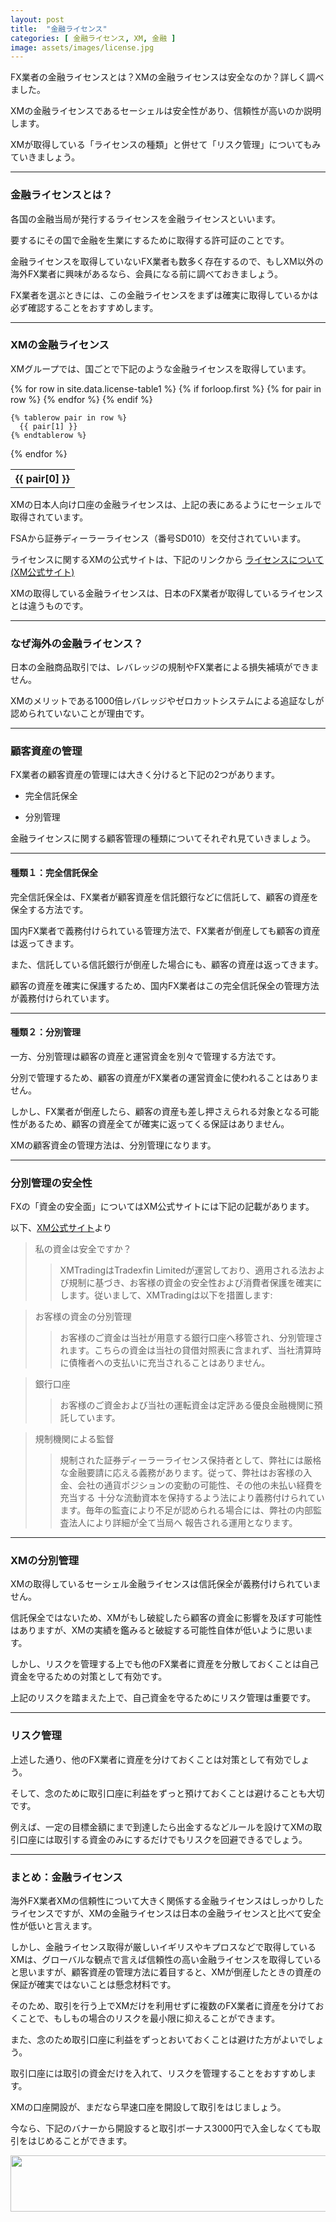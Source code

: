 ```yaml
---
layout: post
title:  "金融ライセンス"
categories: [ 金融ライセンス, XM, 金融 ]
image: assets/images/license.jpg
---
```


FX業者の金融ライセンスとは？XMの金融ライセンスは安全なのか？詳しく調べました。

XMの金融ライセンスであるセーシェルは安全性があり、信頼性が高いのか説明します。

XMが取得している「ライセンスの種類」と併せて「リスク管理」についてもみていきましょう。

<hr>

### 金融ライセンスとは？

各国の金融当局が発行するライセンスを金融ライセンスといいます。

要するにその国で金融を生業にするために取得する許可証のことです。

金融ライセンスを取得していないFX業者も数多く存在するので、もしXM以外の海外FX業者に興味があるなら、会員になる前に調べておきましょう。

FX業者を選ぶときには、この金融ライセンスをまずは確実に取得しているかは必ず確認することをおすすめします。

<hr>

### XMの金融ライセンス

XMグループでは、国ごとで下記のような金融ライセンスを取得しています。

<table>
  {% for row in site.data.license-table1 %}
    {% if forloop.first %}
    <tr>
      {% for pair in row %}
        <th>{{ pair[0] }}</th>
      {% endfor %}
    </tr>
    {% endif %}

    {% tablerow pair in row %}
      {{ pair[1] }}
    {% endtablerow %}
  {% endfor %}
</table>

XMの日本人向け口座の金融ライセンスは、上記の表にあるようにセーシェルで取得されています。

FSAから証券ディーラーライセンス（番号SD010）を交付されていいます。

ライセンスに関するXMの公式サイトは、下記のリンクから
<a href="https://clicks.affstrack.com/c?m=48005&c=550036">ライセンスについて(XM公式サイト)</a>

XMの取得している金融ライセンスは、日本のFX業者が取得しているライセンスとは違うものです。

<hr>

### なぜ海外の金融ライセンス？

日本の金融商品取引では、レバレッジの規制やFX業者による損失補填ができません。

XMのメリットである1000倍レバレッジやゼロカットシステムによる追証なしが認められていないことが理由です。

<hr>

### 顧客資産の管理


FX業者の顧客資産の管理には大きく分けると下記の2つがあります。

- 完全信託保全

- 分別管理
 
金融ライセンスに関する顧客管理の種類についてそれぞれ見ていきましょう。

<hr>

#### 種類１：完全信託保全

完全信託保全は、FX業者が顧客資産を信託銀行などに信託して、顧客の資産を保全する方法です。

国内FX業者で義務付けられている管理方法で、FX業者が倒産しても顧客の資産は返ってきます。

また、信託している信託銀行が倒産した場合にも、顧客の資産は返ってきます。

顧客の資産を確実に保護するため、国内FX業者はこの完全信託保全の管理方法が義務付けられています。

<hr>

#### 種類２：分別管理

一方、分別管理は顧客の資産と運営資金を別々で管理する方法です。

分別で管理するため、顧客の資産がFX業者の運営資金に使われることはありません。

しかし、FX業者が倒産したら、顧客の資産も差し押さえられる対象となる可能性があるため、顧客の資産全てが確実に返ってくる保証はありません。


XMの顧客資金の管理方法は、分別管理になります。

<hr>


### 分別管理の安全性

FXの「資金の安全面」についてはXM公式サイトには下記の記載があります。

以下、<a href="https://clicks.affstrack.com/c?m=92464&c=683835">XM公式サイト</a>より

>私の資金は安全ですか？
>>XMTradingはTradexfin Limitedが運営しており、適用される法および規制に基づき、お客様の資金の安全性および消費者保護を確実にします。従いまして、XMTradingは以下を措置します:

>お客様の資金の分別管理
>>お客様のご資金は当社が用意する銀行口座へ移管され、分別管理されます。こちらの資金は当社の貸借対照表に含まれず、当社清算時に債権者への支払いに充当されることはありません。

>銀行口座
>>お客様のご資金および当社の運転資金は定評ある優良金融機関に預託しています。

>規制機関による監督
>>規制された証券ディーラーライセンス保持者として、弊社には厳格な金融要請に応える義務があります。従って、弊社はお客様の入金、会社の通貨ポジションの変動の可能性、その他の未払い経費を充当する 十分な流動資本を保持するよう法により義務付けられています。毎年の監査により不足が認められる場合には、弊社の内部監査法人により詳細が全て当局へ 報告される運用となります。



<hr>


### XMの分別管理

XMの取得しているセーシェル金融ライセンスは信託保全が義務付けられていません。

信託保全ではないため、XMがもし破綻したら顧客の資金に影響を及ぼす可能性はありますが、XMの実績を鑑みると破綻する可能性自体が低いように思います。

しかし、リスクを管理する上でも他のFX業者に資産を分散しておくことは自己資金を守るための対策として有効です。


上記のリスクを踏まえた上で、自己資金を守るためにリスク管理は重要です。

<hr>


### リスク管理

上述した通り、他のFX業者に資産を分けておくことは対策として有効でしょう。

そして、念のために取引口座に利益をずっと預けておくことは避けることも大切です。

例えば、一定の目標金額にまで到達したら出金するなどルールを設けてXMの取引口座には取引する資金のみにするだけでもリスクを回避できるでしょう。

<hr>


### まとめ：金融ライセンス

海外FX業者XMの信頼性について大きく関係する金融ライセンスはしっかりしたライセンスですが、XMの金融ライセンスは日本の金融ライセンスと比べて安全性が低いと言えます。

しかし、金融ライセンス取得が厳しいイギリスやキプロスなどで取得しているXMは、グローバルな観点で言えば信頼性の高い金融ライセンスを取得していると思いますが、顧客資産の管理方法に着目すると、XMが倒産したときの資産の保証が確実ではないことは懸念材料です。

そのため、取引を行う上でXMだけを利用せずに複数のFX業者に資産を分けておくことで、もしもの場合のリスクを最小限に抑えることができます。

また、念のため取引口座に利益をずっとおいておくことは避けた方がよいでしょう。

取引口座には取引の資金だけを入れて、リスクを管理することをおすすめします。

XMの口座開設が、まだなら早速口座を開設して取引をはじましょう。

今なら、下記のバナーから開設すると取引ボーナス3000円で入金しなくても取引をはじめることができます。

<a href="https://clicks.affstrack.com/c?m=9257&c=550036" referrerpolicy="no-referrer-when-downgrade"><img src="https://ads.affstrack.com/i/9257?c=550036" width="728" height="90" referrerpolicy="no-referrer-when-downgrade"/></a>
